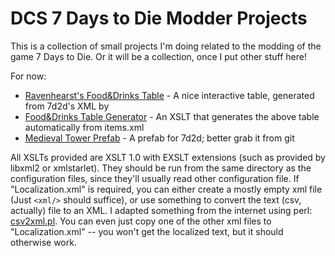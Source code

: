 # DCS 7 Days to Die Modder Projects

This is a collection of small projects I'm doing related to the modding of the game 7 Days to Die. Or it will be 
a collection, once I put other stuff here!

For now:

* [Ravenhearst's Food&Drinks Table](food.html) - A nice interactive table, generated from 7d2d's XML by
* [Food&Drinks Table Generator](foodPlus.xsl) - An XSLT that generates the above table automatically from items.xml
* [Medieval Tower Prefab](https://github.com/dcsobral/7d2d/tree/master/7d2d/Mods/Prefabs/xcostum_medieval_tower/) - A prefab for 7d2d; better grab it from git

All XSLTs provided are XSLT 1.0 with EXSLT extensions (such as provided by libxml2 or xmlstarlet). They should be run
from the same directory as the configuration files, since they'll usually read other configuration file. If "Localization.xml"
is required, you can either create a mostly empty xml file (Just ```<xml/>``` should suffice), or use something
to convert the text (csv, actually) file to an XML. I adapted something from the internet using perl: [csv2xml.pl](csv2xml.pl).
You can even just copy one of the other xml files to "Localization.xml" -- you won't get the localized text, but it should
otherwise work.

